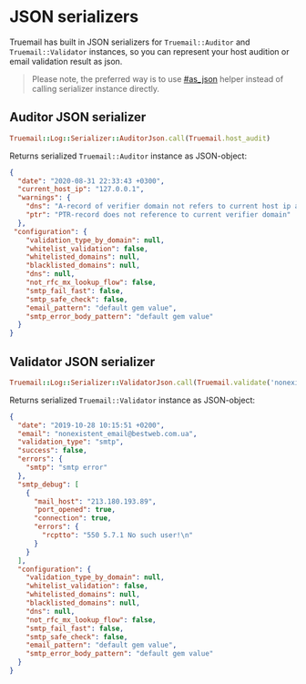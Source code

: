 # JSON serializers

Truemail has built in JSON serializers for `Truemail::Auditor` and `Truemail::Validator` instances, so you can represent your host audition or email validation result as json.

> Please note, the preferred way is to use [#as_json](helpers?id=as_json) helper instead of calling serializer instance directly.

## Auditor JSON serializer

```ruby
Truemail::Log::Serializer::AuditorJson.call(Truemail.host_audit)
```

Returns serialized `Truemail::Auditor` instance as JSON-object:

```json
{
  "date": "2020-08-31 22:33:43 +0300",
  "current_host_ip": "127.0.0.1",
  "warnings": {
    "dns": "A-record of verifier domain not refers to current host ip address",
    "ptr": "PTR-record does not reference to current verifier domain"
  },
 "configuration": {
    "validation_type_by_domain": null,
    "whitelist_validation": false,
    "whitelisted_domains": null,
    "blacklisted_domains": null,
    "dns": null,
    "not_rfc_mx_lookup_flow": false,
    "smtp_fail_fast": false,
    "smtp_safe_check": false,
    "email_pattern": "default gem value",
    "smtp_error_body_pattern": "default gem value"
  }
}
```

## Validator JSON serializer

```ruby
Truemail::Log::Serializer::ValidatorJson.call(Truemail.validate('nonexistent_email@bestweb.com.ua'))
```

Returns serialized `Truemail::Validator` instance as JSON-object:

```json
{
  "date": "2019-10-28 10:15:51 +0200",
  "email": "nonexistent_email@bestweb.com.ua",
  "validation_type": "smtp",
  "success": false,
  "errors": {
    "smtp": "smtp error"
  },
  "smtp_debug": [
    {
      "mail_host": "213.180.193.89",
      "port_opened": true,
      "connection": true,
      "errors": {
        "rcptto": "550 5.7.1 No such user!\n"
      }
    }
  ],
  "configuration": {
    "validation_type_by_domain": null,
    "whitelist_validation": false,
    "whitelisted_domains": null,
    "blacklisted_domains": null,
    "dns": null,
    "not_rfc_mx_lookup_flow": false,
    "smtp_fail_fast": false,
    "smtp_safe_check": false,
    "email_pattern": "default gem value",
    "smtp_error_body_pattern": "default gem value"
  }
}
```
